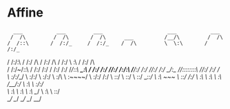 # Affine

      ___           ___         ___                     ___           ___     
     /  /\         /  /\       /  /\      ___          /__/\         /  /\    
    /  /::\       /  /:/_     /  /:/_    /  /\         \  \:\       /  /:/_   
   /  /:/\:\     /  /:/ /\   /  /:/ /\  /  /:/          \  \:\     /  /:/ /\  
  /  /:/~/::\   /  /:/ /:/  /  /:/ /:/ /__/::\      _____\__\:\   /  /:/ /:/_ 
 /__/:/ /:/\:\ /__/:/ /:/  /__/:/ /:/  \__\/\:\__  /__/::::::::\ /__/:/ /:/ /\
 \  \:\/:/__\/ \  \:\/:/   \  \:\/:/      \  \:\/\ \  \:\~~\~~\/ \  \:\/:/ /:/
  \  \::/       \  \::/     \  \::/        \__\::/  \  \:\  ~~~   \  \::/ /:/ 
   \  \:\        \  \:\      \  \:\        /__/:/    \  \:\        \  \:\/:/  
    \  \:\        \  \:\      \  \:\       \__\/      \  \:\        \  \::/   
     \__\/         \__\/       \__\/                   \__\/         \__\/
